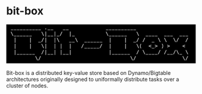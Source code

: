 

# bit-box

<img src="graffitiLogo.png" alt="bit-box" width="600"/>


Bit-box is a distributed key-value store based on Dynamo/Bigtable architectures originally designed to uniformally distribute tasks over a cluster of nodes.


